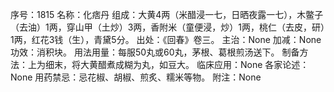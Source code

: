 序号：1815
名称：化痞丹
组成：大黄4两（米醋浸一七，日晒夜露一七），木鳖子（去油）1两，穿山甲（土炒）3两，香附米（童便浸，炒）1两，桃仁（去皮，研）1两，红花3钱（生），青黛5分。
出处：《回春》卷三。
主治：None
加减：None
功效：消积块。
用法用量：每服50丸或60丸，茅根、葛根煎汤送下。
制备方法：上为细末，将大黄醋煮成糊为丸，如豆大。
临床应用：None
各家论述：None
用药禁忌：忌花椒、胡椒、煎炙、糯米等物。
附注：None
